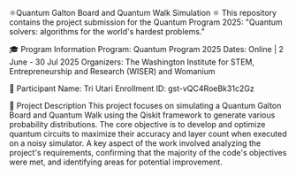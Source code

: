 ⚛️Quantum Galton Board and Quantum Walk Simulation ⚛️
This repository contains the project submission for the Quantum Program 2025: "Quantum solvers: algorithms for the world's hardest problems."

🎓 Program Information
Program: Quantum Program 2025
Dates: Online | 2 June - 30 Jul 2025
Organizers: The Washington Institute for STEM, Entrepreneurship and Research (WISER) and Womanium

👤 Participant
Name: Tri Utari
Enrollment ID: gst-vQC4RoeBk31c2Gz

📝 Project Description
This project focuses on simulating a Quantum Galton Board and Quantum Walk using the Qiskit framework to generate various probability distributions. The core objective is to develop and optimize quantum circuits to maximize their accuracy and layer count when executed on a noisy simulator. A key aspect of the work involved analyzing the project's requirements, confirming that the majority of the code's objectives were met, and identifying areas for potential improvement.
